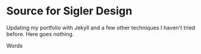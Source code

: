 # Source for Sigler Design

Updating my portfolio with Jekyll and a few other techniques I haven't tried before.
Here goes nothing.

Words
